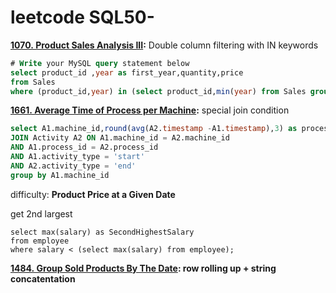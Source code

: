 # leetcode SQL50-

**[1070. Product Sales Analysis III](https://leetcode.com/problems/product-sales-analysis-iii/):** Double column filtering with IN keywords 

```sql
# Write your MySQL query statement below
select product_id ,year as first_year,quantity,price
from Sales
where (product_id,year) in (select product_id,min(year) from Sales group by 1);
```

**[1661. Average Time of Process per Machine](https://leetcode.com/problems/average-time-of-process-per-machine/):** special join condition

```sql
select A1.machine_id,round(avg(A2.timestamp -A1.timestamp),3) as processing_time from Activity A1
JOIN Activity A2 ON A1.machine_id = A2.machine_id
AND A1.process_id = A2.process_id
AND A1.activity_type = 'start'
AND A2.activity_type = 'end'
group by A1.machine_id
```

difficulty: **Product Price at a Given Date**

get 2nd largest

```
select max(salary) as SecondHighestSalary 
from employee
where salary < (select max(salary) from employee);
```

**[1484. Group Sold Products By The Date](https://leetcode.com/problems/group-sold-products-by-the-date/): row rolling up + string concatentation**